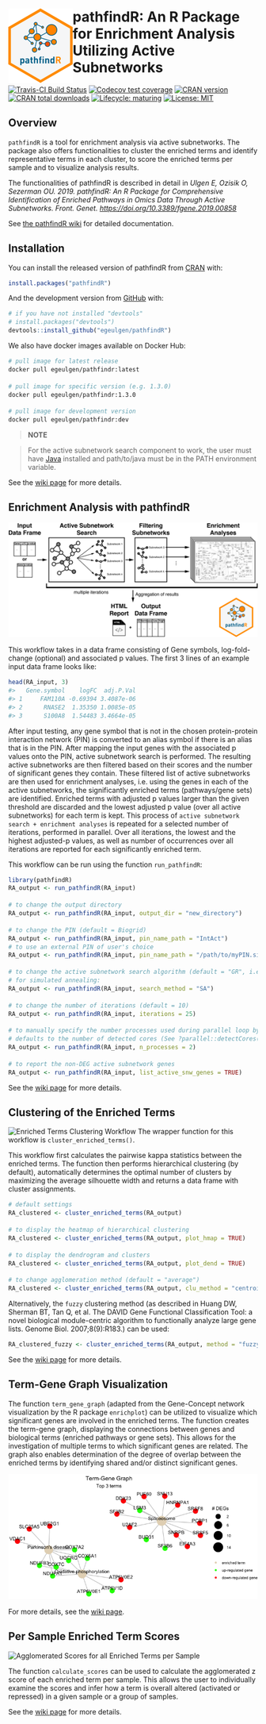
<!-- README.md is generated from README.Rmd. Please edit that file -->

# <img src="man/figures/logo.png" align="left" height=150/> pathfindR: An R Package for Enrichment Analysis Utilizing Active Subnetworks

<!-- badges: start -->

[![Travis-CI Build
Status](https://travis-ci.org/egeulgen/pathfindR.svg?branch=master)](https://travis-ci.org/egeulgen/pathfindR)
[![Codecov test
coverage](https://codecov.io/gh/egeulgen/pathfindR/branch/master/graph/badge.svg)](https://codecov.io/gh/egeulgen/pathfindR)
[![CRAN
version](http://www.r-pkg.org/badges/version-ago/pathfindR)](https://cran.r-project.org/package=pathfindR)
[![CRAN total
downloads](https://cranlogs.r-pkg.org/badges/grand-total/pathfindR)](https://cran.r-project.org/package=pathfindR)
[![Lifecycle:
maturing](https://img.shields.io/badge/lifecycle-maturing-blue.svg)](https://www.tidyverse.org/lifecycle/#maturing)
[![License:
MIT](https://img.shields.io/badge/License-MIT-yellow.svg)](https://opensource.org/licenses/MIT)
<!-- badges: end -->

## Overview

`pathfindR` is a tool for enrichment analysis via active subnetworks.
The package also offers functionalities to cluster the enriched terms
and identify representative terms in each cluster, to score the enriched
terms per sample and to visualize analysis results.

The functionalities of pathfindR is described in detail in *Ulgen E,
Ozisik O, Sezerman OU. 2019. pathfindR: An R Package for Comprehensive
Identification of Enriched Pathways in Omics Data Through Active
Subnetworks. Front. Genet. <https://doi.org/10.3389/fgene.2019.00858>*

See [the pathfindR wiki](https://github.com/egeulgen/pathfindR/wiki) for
detailed documentation.

## Installation

You can install the released version of pathfindR from
[CRAN](https://CRAN.R-project.org) with:

``` r
install.packages("pathfindR")
```

And the development version from [GitHub](https://github.com/) with:

``` r
# if you have not installed "devtools"
# install.packages("devtools")
devtools::install_github("egeulgen/pathfindR")
```

We also have docker images available on Docker Hub:

``` bash
# pull image for latest release
docker pull egeulgen/pathfindr:latest

# pull image for specific version (e.g. 1.3.0)
docker pull egeulgen/pathfindr:1.3.0

# pull image for development version
docker pull egeulgen/pathfindr:dev
```

> **NOTE**

> For the active subnetwork search component to work, the user must have
> [Java](https://www.java.com/en/download/manual.jsp) installed and
> path/to/java must be in the PATH environment variable.

See the [wiki
page](https://github.com/egeulgen/pathfindR/wiki/Installation) for more
details.

## Enrichment Analysis with pathfindR

![pathfindR Enrichment Workflow](./vignettes/pathfindr.png?raw=true
"pathfindr Enrichment Workflow")

This workflow takes in a data frame consisting of Gene symbols,
log-fold-change (optional) and associated p values. The first 3 lines of
an example input data frame looks like:

``` r
head(RA_input, 3)
#>   Gene.symbol    logFC  adj.P.Val
#> 1     FAM110A -0.69394 3.4087e-06
#> 2      RNASE2  1.35350 1.0085e-05
#> 3      S100A8  1.54483 3.4664e-05
```

After input testing, any gene symbol that is not in the chosen
protein-protein interaction network (PIN) is converted to an alias
symbol if there is an alias that is in the PIN. After mapping the input
genes with the associated p values onto the PIN, active subnetwork
search is performed. The resulting active subnetworks are then filtered
based on their scores and the number of significant genes they contain.
These filtered list of active subnetworks are then used for enrichment
analyses, i.e. using the genes in each of the active subnetworks, the
significantly enriched terms (pathways/gene sets) are identified.
Enriched terms with adjusted p values larger than the given threshold
are discarded and the lowest adjusted p value (over all active
subnetworks) for each term is kept. This process of `active subnetwork
search + enrichment analyses` is repeated for a selected number of
iterations, performed in parallel. Over all iterations, the lowest and
the highest adjusted-p values, as well as number of occurrences over all
iterations are reported for each significantly enriched term.

This workflow can be run using the function `run_pathfindR`:

``` r
library(pathfindR)
RA_output <- run_pathfindR(RA_input)

# to change the output directory
RA_output <- run_pathfindR(RA_input, output_dir = "new_directory")

# to change the PIN (default = Biogrid)
RA_output <- run_pathfindR(RA_input, pin_name_path = "IntAct")
# to use an external PIN of user's choice
RA_output <- run_pathfindR(RA_input, pin_name_path = "/path/to/myPIN.sif")

# to change the active subnetwork search algorithm (default = "GR", i.e. greedy algorithm)
# for simulated annealing:
RA_output <- run_pathfindR(RA_input, search_method = "SA")

# to change the number of iterations (default = 10)
RA_output <- run_pathfindR(RA_input, iterations = 25) 

# to manually specify the number processes used during parallel loop by foreach
# defaults to the number of detected cores (See ?parallel::detectCores()) 
RA_output <- run_pathfindR(RA_input, n_processes = 2)

# to report the non-DEG active subnetwork genes
RA_output <- run_pathfindR(RA_input, list_active_snw_genes = TRUE)
```

See the [wiki
page](https://github.com/egeulgen/pathfindR/wiki/Enrichment%20Documentation)
for more details.

## Clustering of the Enriched Terms

![Enriched Terms Clustering
Workflow](./vignettes/term_clustering.png?raw=true
"Enriched Terms Clustering Workflow") The wrapper function for this
workflow is `cluster_enriched_terms()`.

This workflow first calculates the pairwise kappa statistics between the
enriched terms. The function then performs hierarchical clustering (by
default), automatically determines the optimal number of clusters by
maximizing the average silhouette width and returns a data frame with
cluster assignments.

``` r
# default settings
RA_clustered <- cluster_enriched_terms(RA_output)

# to display the heatmap of hierarchical clustering
RA_clustered <- cluster_enriched_terms(RA_output, plot_hmap = TRUE)

# to display the dendrogram and clusters
RA_clustered <- cluster_enriched_terms(RA_output, plot_dend = TRUE)

# to change agglomeration method (default = "average")
RA_clustered <- cluster_enriched_terms(RA_output, clu_method = "centroid")
```

Alternatively, the `fuzzy` clustering method (as described in Huang DW,
Sherman BT, Tan Q, et al. The DAVID Gene Functional Classification Tool:
a novel biological module-centric algorithm to functionally analyze
large gene lists. Genome Biol. 2007;8(9):R183.) can be used:

``` r
RA_clustered_fuzzy <- cluster_enriched_terms(RA_output, method = "fuzzy")
```

See the [wiki
page](https://github.com/egeulgen/pathfindR/wiki/Clustering%20Documentation)
for more details.

## Term-Gene Graph Visualization

The function `term_gene_graph` (adapted from the Gene-Concept network
visualization by the R package `enrichplot`) can be utilized to
visualize which significant genes are involved in the enriched terms.
The function creates the term-gene graph, displaying the connections
between genes and biological terms (enriched pathways or gene sets).
This allows for the investigation of multiple terms to which significant
genes are related. The graph also enables determination of the degree of
overlap between the enriched terms by identifying shared and/or distinct
significant genes.

![Term-Gene Graph](./vignettes/term_gene.png?raw=true "Term-Gene Graph")

For more details, see the [wiki
page](https://github.com/egeulgen/pathfindR/wiki/Term-Gene-Graph).

## Per Sample Enriched Term Scores

![Agglomerated Scores for all Enriched Terms per
Sample](./vignettes/score_hmap.png?raw=true "Scoring per Sample")

The function `calculate_scores` can be used to calculate the
agglomerated z score of each enriched term per sample. This allows the
user to individually examine the scores and infer how a term is overall
altered (activated or repressed) in a given sample or a group of
samples.

See the [wiki
page](https://github.com/egeulgen/pathfindR/wiki/Enriched-Term-Scoring)
for more details.
